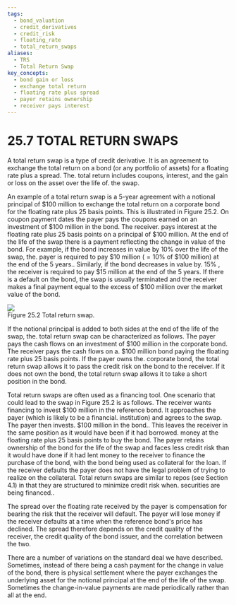 ```yaml
---
tags:
  - bond_valuation
  - credit_derivatives
  - credit_risk
  - floating_rate
  - total_return_swaps
aliases:
  - TRS
  - Total Return Swap
key_concepts:
  - bond gain or loss
  - exchange total return
  - floating rate plus spread
  - payer retains ownership
  - receiver pays interest
---
```


# 25.7  TOTAL RETURN SWAPS  

A total return swap is a type of credit derivative. It is an agreement to exchange the total return on a bond (or any portfolio of assets) for a floating rate plus a spread. The. total return includes coupons, interest, and the gain or loss on the asset over the life of. the swap.  

An example of a total return swap is a 5-year agreement with a notional principal of $\$100$ million to exchange the total return on a corporate bond for the floating rate plus 25 basis points. This is illustrated in Figure 25.2. On coupon payment dates the payer pays the coupons earned on an investment of $\$100$ million in the bond. The receiver. pays interest at the floating rate plus 25 basis points on a principal of $\$100$ million. At the end of the life of the swap there is a payment reflecting the change in value of the bond. For example, if the bond increases in value by $10\%$ over the life of the swap, the. payer is required to pay $\$10$ million $(=10\%$ of $\$100$ million) at the end of the 5 years.. Similarly, if the bond decreases in value by. $15\%$ , the receiver is required to pay $\$15$ million at the end of the 5 years. If there is a default on the bond, the swap is usually terminated and the receiver makes a final payment equal to the excess of $\$100$ million over the market value of the bond.  

![](7879e969072961fc6f583778c1de2cffcb7a0032bf4ad8335dc92ce67ab0c271.jpg)  
Figure 25.2 Total return swap.  

If the notional principal is added to both sides at the end of the life of the swap, the. total return swap can be characterized as follows. The payer pays the cash flows on an investment of $\$100$ million in the corporate bond. The receiver pays the cash flows on a. $\$100$ million bond paying the floating rate plus 25 basis points. If the payer owns the. corporate bond, the total return swap allows it to pass the credit risk on the bond to the receiver. If it does not own the bond, the total return swap allows it to take a short position in the bond.  

Total return swaps are often used as a financing tool. One scenario that could lead to the swap in Figure 25.2 is as follows. The receiver wants financing to invest $\$100$ million in the reference bond. It approaches the payer (which is likely to be a financial. institution) and agrees to the swap. The payer then invests. $\$100$ million in the bond.. This leaves the receiver in the same position as it would have been if it had borrowed. money at the floating rate plus 25 basis points to buy the bond. The payer retains ownership of the bond for the life of the swap and faces less credit risk than it would have done if it had lent money to the receiver to finance the purchase of the bond, with the bond being used as collateral for the loan. If the receiver defaults the payer does not have the legal problem of trying to realize on the collateral. Total return swaps are similar to repos (see Section 4.1) in that they are structured to minimize credit risk when. securities are being financed..  

The spread over the floating rate received by the payer is compensation for bearing the risk that the receiver will default. The payer will lose money if the receiver defaults at a time when the reference bond's price has declined. The spread therefore depends on the credit quality of the receiver, the credit quality of the bond issuer, and the correlation between the two.  

There are a number of variations on the standard deal we have described. Sometimes, instead of there being a cash payment for the change in value of the bond, there is physical settlement where the payer exchanges the underlying asset for the notional principal at the end of the life of the swap. Sometimes the change-in-value payments are made periodically rather than all at the end.  
